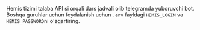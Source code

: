 Hemis tizimi talaba API si orqali dars jadvali olib telegramda 
yuboruvchi bot.
Boshqa guruhlar uchun foydalanish uchun `.env` fayldagi `HEMIS_LOGIN` va `HEMIS_PASSWORD`ni o'zgartiring.